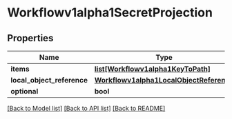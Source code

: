 # Workflowv1alpha1SecretProjection

## Properties
Name | Type | Description | Notes
------------ | ------------- | ------------- | -------------
**items** | [**list[Workflowv1alpha1KeyToPath]**](Workflowv1alpha1KeyToPath.md) |  | [optional] 
**local_object_reference** | [**Workflowv1alpha1LocalObjectReference**](Workflowv1alpha1LocalObjectReference.md) |  | [optional] 
**optional** | **bool** |  | [optional] 

[[Back to Model list]](../README.md#documentation-for-models) [[Back to API list]](../README.md#documentation-for-api-endpoints) [[Back to README]](../README.md)


